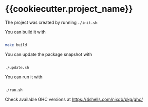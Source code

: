 # {{cookiecutter.project_name}}

The project was created by running `./init.sh`

You can build it with

```bash

make build
```

You can update the package snapshot with

```bash

./update.sh
```

You can run it with

```bash

./run.sh
```

Check available GHC versions at https://4shells.com/nixdb/pkg/ghc/
